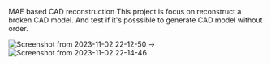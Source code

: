 MAE based CAD reconstruction
This project is focus on reconstruct a broken CAD model. And test if it's posssible to generate CAD model without order.

![Screenshot from 2023-11-02 22-12-50](https://github.com/ShuhangGe/HPML/assets/118200929/3acd0270-60b4-4716-9054-d04f89f3f8a8) ->  ![Screenshot from 2023-11-02 22-14-46](https://github.com/ShuhangGe/HPML/assets/118200929/1aff8f80-1b21-4338-b55f-a0bccb02915f)
